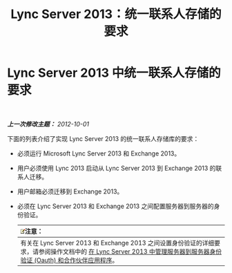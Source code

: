 ﻿---
title: Lync Server 2013：统一联系人存储的要求
TOCTitle: 统一联系人存储的要求
ms:assetid: dab47e4d-6fc7-47a8-aefd-1499bf0d8c89
ms:mtpsurl: https://technet.microsoft.com/zh-cn/library/JJ205317(v=OCS.15)
ms:contentKeyID: 49314446
ms.date: 05/19/2016
mtps_version: v=OCS.15
ms.translationtype: HT
---

# Lync Server 2013 中统一联系人存储的要求

 

_**上一次修改主题：** 2012-10-01_

下面的列表介绍了实现 Lync Server 2013 的统一联系人存储库的要求：

  - 必须运行 Microsoft Lync Server 2013 和 Exchange 2013。

  - 用户必须使用 Lync 2013 启动从 Lync Server 2013 到 Exchange 2013 的联系人迁移。

  - 用户邮箱必须迁移到 Exchange 2013。

  - 必须在 Lync Server 2013 和 Exchange 2013 之间配置服务器到服务器的身份验证。
    
    <table>
    <thead>
    <tr class="header">
    <th><img src="images/Dn783119.note(OCS.15).gif" title="note" alt="note" />注意：</th>
    </tr>
    </thead>
    <tbody>
    <tr class="odd">
    <td>有关在 Lync Server 2013 和 Exchange 2013 之间设置身份验证的详细要求，请参阅操作文档中的 <a href="lync-server-2013-managing-server-to-server-authentication-oauth-and-partner-applications.md">在 Lync Server 2013 中管理服务器到服务器身份验证 (Oauth) 和合作伙伴应用程序</a>。</td>
    </tr>
    </tbody>
    </table>

